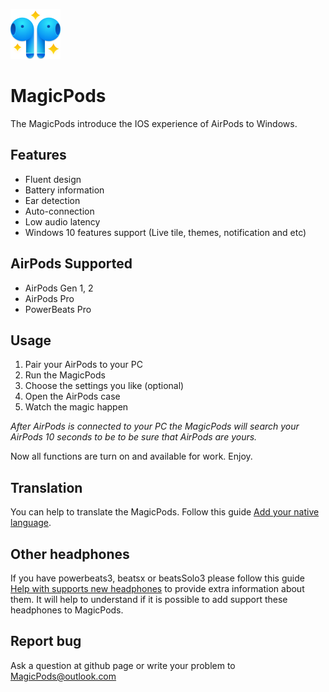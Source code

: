 <a href="https://www.microsoft.com/en-us/p/magicpods/9p6skkfkshkm" target="_blank"><img src="https://github.com/steam3d/MagicPods-Windows/blob/master/Media/logo.png" width="80"></a> 

# MagicPods
The MagicPods introduce the IOS experience of AirPods to Windows.

## Features
- Fluent design
- Battery information
- Ear detection
- Auto-connection
- Low audio latency
- Windows 10 features support (Live tile, themes, notification and etc)

## AirPods Supported
- AirPods Gen 1, 2
- AirPods Pro
- PowerBeats Pro

## Usage
1. Pair your AirPods to your PC
2. Run the MagicPods
3. Choose the settings you like (optional)
4. Open the AirPods case
5. Watch the magic happen

*After AirPods is connected to your PC the MagicPods will search your AirPods 10 seconds to be to be sure that AirPods are yours.*

Now all functions are turn on and available for work. Enjoy.

## Translation
You can help to translate the MagicPods. Follow this guide [Add your native language](https://github.com/steam3d/MagicPods-Windows/issues/23).

## Other headphones
If you have powerbeats3, beatsx or beatsSolo3 please follow this guide [Help with supports new headphones](https://github.com/steam3d/MagicPods-Windows/issues/21) to provide extra information about them. It will help to understand if it is possible to add support these headphones to MagicPods.

## Report bug
Ask a question at github page or write your problem to MagicPods@outlook.com
